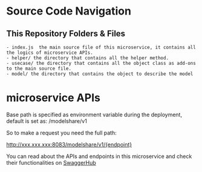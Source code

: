 # Source Code Navigation
## This Repository Folders & Files

    - index.js  the main source file of this microservice, it contains all the logics of microservice APIs.
    - helper/ the directory that contains all the helper method.
    - usecase/ the directory that contains all the object class as add-ons to the main source file.
    - model/ the directory that contains the object to describe the model

# microservice APIs

Base path is specified as environment variable during the deployment, default is set as: /modelshare/v1

So to make a request you need the full path: 

http://xxx.xxx.xxx:8083/modelshare/v1/{endpoint}

You can read about the APIs and endpoints in this microservice and check their functionalities on [SwaggerHub](https://app.swaggerhub.com/apis/mimik/mModelShare/1.0.0)
